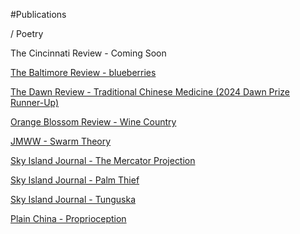 #Publications 

/ Poetry


The Cincinnati Review - Coming Soon

[The Baltimore Review - blueberries](https://baltimorereview.org/winter_2025/contributor/fran-qi#blueberries)

[The Dawn Review - Traditional Chinese Medicine (2024 Dawn Prize Runner-Up)](https://www.thedawnreview.com/fran-qi)

[Orange Blossom Review - Wine Country](https://orangeblossomreview.org/journal/wine-country/)

[JMWW - Swarm Theory](https://jmwwblog.wordpress.com/2024/03/15/poetry-swarm-intelligence-by-fran-qi/)

[Sky Island Journal - The Mercator Projection](https://www.skyislandjournal.com/issue-24-spring-2023/)

[Sky Island Journal - Palm Thief](https://www.skyislandjournal.com/issue-24-spring-2023/)

[Sky Island Journal - Tunguska](https://www.skyislandjournal.com/issue-24-spring-2023/)

[Plain China - Proprioception](https://plainchina.org/2018/08/06/proprioception/)

